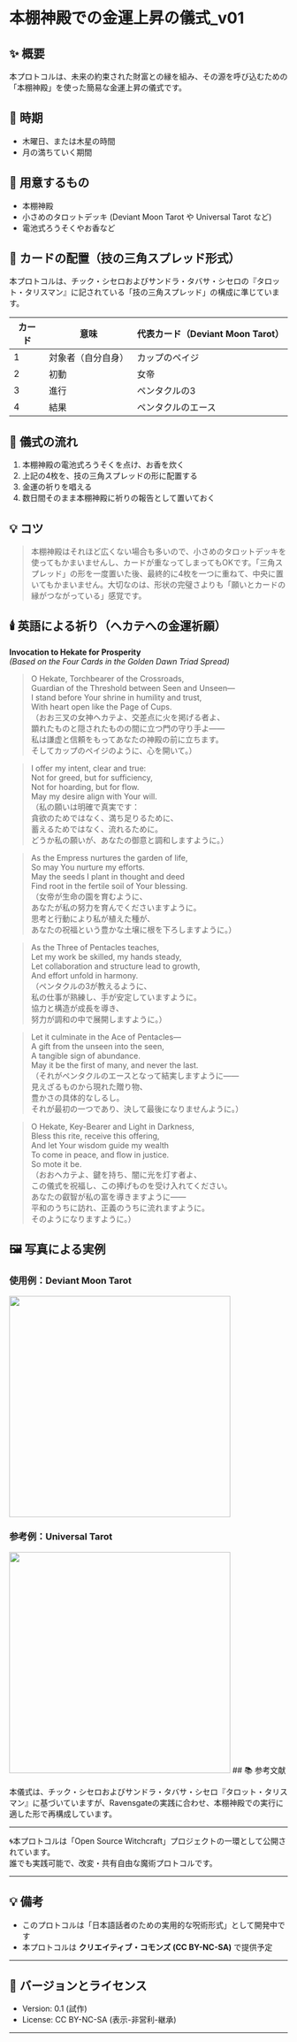 # 本棚神殿での金運上昇の儀式_v01

## ✨ 概要

本プロトコルは、未来の約束された財富との縁を組み、その源を呼び込むための「本棚神殿」を使った簡易な金運上昇の儀式です。

## 🌌 時期

- 木曜日、または木星の時間
- 月の満ちていく期間

## 📝 用意するもの

- 本棚神殿
- 小さめのタロットデッキ (Deviant Moon Tarot や Universal Tarot など)
- 電池式ろうそくやお香など

## 💫 カードの配置（技の三角スプレッド形式）

本プロトコルは、チック・シセロおよびサンドラ・タバサ・シセロの『タロット・タリスマン』に記されている「技の三角スプレッド」の構成に準じています。

| カード | 意味 | 代表カード（Deviant Moon Tarot） |
|--------|------|-------------------------------|
| 1 | 対象者（自分自身） | カップのペイジ |
| 2 | 初動 | 女帝 |
| 3 | 進行 | ペンタクルの3 |
| 4 | 結果 | ペンタクルのエース |

## 🌟 儀式の流れ

1. 本棚神殿の電池式ろうそくを点け、お香を炊く
3. 上記の4枚を、技の三角スプレッドの形に配置する
5. 金運の祈りを唱える
6. 数日間そのまま本棚神殿に祈りの報告として置いておく

## 💡 コツ

> 本棚神殿はそれほど広くない場合も多いので、小さめのタロットデッキを使ってもかまいませんし、カードが重なってしまってもOKです。「三角スプレッド」の形を一度置いた後、最終的に4枚を一つに重ねて、中央に置いてもかまいません。大切なのは、形状の完璧さよりも「願いとカードの縁がつながっている」感覚です。

## 🕯️ 英語による祈り（ヘカテへの金運祈願）

**Invocation to Hekate for Prosperity**  
*(Based on the Four Cards in the Golden Dawn Triad Spread)*

> O Hekate, Torchbearer of the Crossroads,  
> Guardian of the Threshold between Seen and Unseen—  
> I stand before Your shrine in humility and trust,  
> With heart open like the Page of Cups.  
> （おお三叉の女神ヘカテよ、交差点に火を掲げる者よ、  
> 顕れたものと隠されたものの間に立つ門の守り手よ——  
> 私は謙虚と信頼をもってあなたの神殿の前に立ちます。  
> そしてカップのペイジのように、心を開いて。）

> I offer my intent, clear and true:  
> Not for greed, but for sufficiency,  
> Not for hoarding, but for flow.  
> May my desire align with Your will.  
> （私の願いは明確で真実です：  
> 貪欲のためではなく、満ち足りるために、  
> 蓄えるためではなく、流れるために。  
> どうか私の願いが、あなたの御意と調和しますように。）

> As the Empress nurtures the garden of life,  
> So may You nurture my efforts.  
> May the seeds I plant in thought and deed  
> Find root in the fertile soil of Your blessing.  
> （女帝が生命の園を育むように、  
> あなたが私の努力を育んでくださいますように。  
> 思考と行動により私が植えた種が、  
> あなたの祝福という豊かな土壌に根を下ろしますように。）

> As the Three of Pentacles teaches,  
> Let my work be skilled, my hands steady,  
> Let collaboration and structure lead to growth,  
> And effort unfold in harmony.  
> （ペンタクルの3が教えるように、  
> 私の仕事が熟練し、手が安定していますように。  
> 協力と構造が成長を導き、  
> 努力が調和の中で展開しますように。）

> Let it culminate in the Ace of Pentacles—  
> A gift from the unseen into the seen,  
> A tangible sign of abundance.  
> May it be the first of many, and never the last.  
> （それがペンタクルのエースとなって結実しますように——  
> 見えざるものから現れた贈り物、  
> 豊かさの具体的なしるし。  
> それが最初の一つであり、決して最後になりませんように。）

> O Hekate, Key-Bearer and Light in Darkness,  
> Bless this rite, receive this offering,  
> And let Your wisdom guide my wealth  
> To come in peace, and flow in justice.  
> So mote it be.  
> （おおヘカテよ、鍵を持ち、闇に光を灯す者よ、  
> この儀式を祝福し、この捧げものを受け入れてください。  
> あなたの叡智が私の富を導きますように——  
> 平和のうちに訪れ、正義のうちに流れますように。  
> そのようになりますように。）

## 🖼️ 写真による実例

### 使用例：Deviant Moon Tarot
<img src="Deviant-moon-tarot.jpg" width="400">

### 参考例：Universal Tarot
<img src="Universal-tarot.jpg" width="400">
## 📚 参考文献

本儀式は、チック・シセロおよびサンドラ・タバサ・シセロ『タロット・タリスマン』に基づいていますが、Ravensgateの実践に合わせ、本棚神殿での実行に適した形で再構成しています。

---

🌀本プロトコルは「Open Source Witchcraft」プロジェクトの一環として公開されています。  
誰でも実践可能で、改変・共有自由な魔術プロトコルです。

---

## 💡 備考

- このプロトコルは「日本語話者のための実用的な呪術形式」として開発中です  
- 本プロトコルは **クリエイティブ・コモンズ (CC BY-NC-SA)** で提供予定

---

## 🚧 バージョンとライセンス

- Version: 0.1 (試作)  
- License: CC BY-NC-SA (表示-非営利-継承)

---

